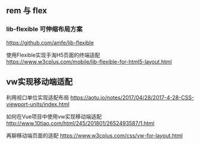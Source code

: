 ## rem 与 flex
### lib-flexible 可伸缩布局方案
https://github.com/amfe/lib-flexible

使用Flexible实现手淘H5页面的终端适配
https://www.w3cplus.com/mobile/lib-flexible-for-html5-layout.html

## vw实现移动端适配
利用视口单位实现适配布局
https://aotu.io/notes/2017/04/28/2017-4-28-CSS-viewport-units/index.html

如何在Vue项目中使用vw实现移动端适配
http://www.10tiao.com/html/245/201801/2652493587/1.html

再聊移动端页面的适配
https://www.w3cplus.com/css/vw-for-layout.html


